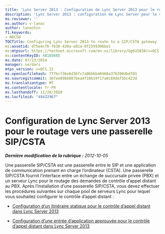 ```yaml
---
title: 'Lync Server 2013 : Configuration de Lync Server 2013 pour le routage vers une passerelle SIP/CSTA'
description: 'Lync Server 2013 : configuration de Lync Server pour le routage vers une passerelle SIP/CSTA.'
ms.reviewer: ''
ms.author: v-lanac
author: lanachin
f1.keywords:
- NOCSH
TOCTitle: Configuring Lync Server 2013 to route to a SIP/CSTA gateway
ms:assetid: d75e4cf6-7b36-430a-a91a-0f2559306ba1
ms:mtpsurl: https://technet.microsoft.com/en-us/library/Gg615038(v=OCS.15)
ms:contentKeyID: 48185605
ms.date: 07/23/2014
manager: serdars
mtps_version: v=OCS.15
ms.openlocfilehash: 777bcf36e6d36fc7a86b6b40460a376390dbdf01
ms.sourcegitcommit: 36fee89bb887bea4f18b19f17a8c69daf5bc423d
ms.translationtype: MT
ms.contentlocale: fr-FR
ms.lasthandoff: 11/26/2020
ms.locfileid: "49432967"
---
```

# <a name="configuring-lync-server-2013-to-route-to-a-sipcsta-gateway"></a>Configuration de Lync Server 2013 pour le routage vers une passerelle SIP/CSTA

<div data-xmlns="http://www.w3.org/1999/xhtml">

<div class="topic" data-xmlns="http://www.w3.org/1999/xhtml" data-msxsl="urn:schemas-microsoft-com:xslt" data-cs="https://msdn.microsoft.com/">

<div data-asp="https://msdn2.microsoft.com/asp">



</div>

<div id="mainSection">

<div id="mainBody">

<span> </span>

_**Dernière modification de la rubrique :** 2012-10-05_

Une passerelle SIP/CSTA est une passerelle entre le SIP et une application de communication prenant en charge l’ordinateur (CSTA). Une passerelle SIP/CSTA fournit l’interface entre un échange de succursale privée (PBX) et un serveur Lync pour le routage des demandes de contrôle d’appel distant au PBX. Après l’installation d’une passerelle SIP/CSTA, vous devez effectuer les procédures suivantes sur chaque pool de serveurs Lync pour lequel vous souhaitez configurer le contrôle d’appel distant :

  - [Configuration d’un itinéraire statique pour le contrôle d’appel distant dans Lync Server 2013](lync-server-2013-configure-a-static-route-for-remote-call-control.md)

  - [Configuration d’une entrée d’application approuvée pour le contrôle d’appel distant dans Lync Server 2013](lync-server-2013-configure-a-trusted-application-entry-for-remote-call-control.md)

</div>

<span> </span>

</div>

</div>

</div>

